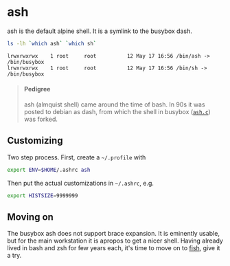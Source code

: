 # ash

ash is the default alpine shell. It is a symlink to the busybox dash.

```sh
ls -lh `which ash` `which sh`
```
```
lrwxrwxrwx    1 root     root          12 May 17 16:56 /bin/ash -> /bin/busybox
lrwxrwxrwx    1 root     root          12 May 17 16:56 /bin/sh -> /bin/busybox
```

> #### Pedigree
>
> ash (almquist shell) came around the time of bash. In 90s it was
> posted to debian as dash, from which the shell in busybox
> ([`ash.c`](https://git.busybox.net/busybox/tree/shell)) was forked.

## Customizing

Two step process. First, create a `~/.profile` with 

```sh
export ENV=$HOME/.ashrc ash
```

Then put the actual customizations in `~/.ashrc`, e.g.

```sh
export HISTSIZE=9999999
```

## Moving on

The busybox ash does not support brace expansion. It is eminently
usable, but for the main workstation it is apropos to get a nicer
shell. Having already lived in bash and zsh for few years each, it's
time to move on to [fish](fish), give it a try.
